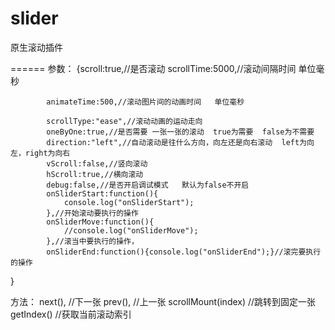 slider
======

原生滚动插件


======
参数：
{scroll:true,//是否滚动
			scrollTime:5000,//滚动间隔时间   单位毫秒

			animateTime:500,//滚动图片间的动画时间   单位毫秒

			scrollType:"ease",//滚动动画的运动走向
			oneByOne:true,//是否需要 一张一张的滚动  true为需要  false为不需要
			direction:"left",//自动滚动是往什么方向，向左还是向右滚动  left为向左，right为向右			
			vScroll:false,//竖向滚动
			hScroll:true,//横向滚动
			debug:false,//是否开启调试模式   默认为false不开启
			onSliderStart:function(){			
				console.log("onSliderStart");
			},//开始滚动要执行的操作
			onSliderMove:function(){
				//console.log("onSliderMove");
			},//滚当中要执行的操作，
			onSliderEnd:function(){console.log("onSliderEnd");}//滚完要执行的操作	
}


方法：
next(),  //下一张
prev(), //上一张
scrollMount(index) //跳转到固定一张
getIndex()  //获取当前滚动索引
